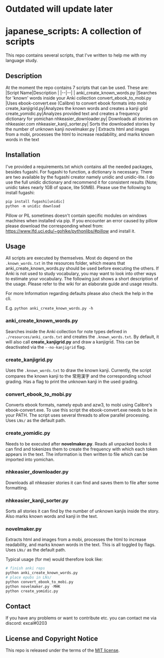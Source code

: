 # Outdated will update later

# japanese_scripts: A collection of scripts

This repo contains several scripts, that I've written to help me with my language study.

## Description

At the moment the repo contains 7 scripts that can be used. These are:
|Script Name|Description  |
|--|--|
| anki_create_known_words.py |Searches for 'known' words inside your Anki collection
convert_ebook_to_mobi.py  |Uses ebook-convert.exe (Calibre) to convert ebook formats into mobi
create_kanjigrid.py|Analyzes the known words and creates a kanji grid
create_yomidic.py|Analyzes provided text and creates a frequency dictionary for yomichan
nhkeasier_downloader.py| Downloads all stories on nhkeasier.com
nhkeasier_kanji_sorter.py| Sorts the downloaded stories by the number of unknown kanji
novelmaker.py | Extracts html and images from a mobi, processes the html to increase readability, and marks known words in the text

## Installation
I've provided a requirements.txt which contains all the needed packages, besides fugashi.
For fugashi to function, a dictionary is necessary. There are two available by the fugashi creator namely unidic and unidic-lite. I do use the full unidic dictionary and recommend it for consistent results (Note; unidic takes nearly 1GB of space, lite 50MB). Please use the following to install fugashi:
```python
pip install fugashi[unidic]
python -m unidic download
```
Pillow or PIL sometimes doesn't contain specific modules on windows machines when installed via pip. If you encounter an error caused by pillow please download the corresponding wheel from:
https://www.lfd.uci.edu/~gohlke/pythonlibs/#pillow
and install it.

## Usage

All scripts are executed by themselves. Most do depend on the `.known_words.txt` in the resources folder, which means that anki_create_known_words.py should be used before executing the others. If Anki is not used to study vocabulary, you may want to look into other ways to estimate your vocabulary. The following just shows a short description of the usage. Please refer to the wiki for an elaborate guide and usage results.

For more Information regarding defaults please also check the help in the cli.

E.g. `python anki_create_known_words.py -h`
### anki_create_known_words.py
Searches inside the Anki collection for note types defined in `./resources/anki_cards.txt` and creates the `.known_words.txt`. By default, it will also call  **create_kanjigrid.py** and draw a kanjigrid. This can be deactivated via the `--no-kanjigrid` flag.

### create_kanjigrid.py
Uses the `.known_words.txt` to draw the known kanji. Currently, the script compares the known kanji to the 常用漢字 and the corresponding school grading.
Has a flag to print the unknown kanji in the used grading.

### convert_ebook_to_mobi.py
Converts ebook formats, namely epub and azw3, to mobi using Calibre's ebook-convert.exe. To use this script the ebook-convert.exe needs to be in your PATH. The script uses several threads to allow parallel processing. Uses `LNs/` as the default path.

### create_yomidic.py
Needs to be executed after **novelmaker.py**. Reads all unpacked books it can find and tokenizes them to create the frequency with which each token appears in the text. The information is then written to file which can be imported into yomichan.

### nhkeasier_downloader.py
Downloads all nhkeasier stories it can find and saves them to file after some formatting. 

### nhkeasier_kanji_sorter.py
Sorts all stories it can find by the number of unknown kanjis inside the story. Also marks known words and kanji in the text. 

### novelmaker.py
Extracts html and images from a mobi, processes the html to increase readability, and marks known words in the text. This is all toggled by flags. Uses `LNs/` as the default path.

Typical usage (for me) would therefore look like:
```python
# finish anki reps
python anki_create_known_words.py
# place epubs in LNs/
python convert_ebook_to_mobi.py
python novelmaker.py -MHK
python create_yomidic.py
```


## Contact
If you have any problems or want to contribute etc. you can contact me via discord: excal#0203



## License and Copyright Notice

This repo is released under the terms of the [MIT license](./LICENSE).